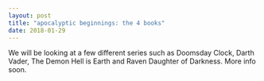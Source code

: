 ```yaml
---
layout: post
title: "apocalyptic beginnings: the 4 books"
date: 2018-01-29
---
```


We will be looking at a few different series such as Doomsday Clock, Darth Vader, The Demon Hell is Earth and Raven Daughter of Darkness. More info soon.
